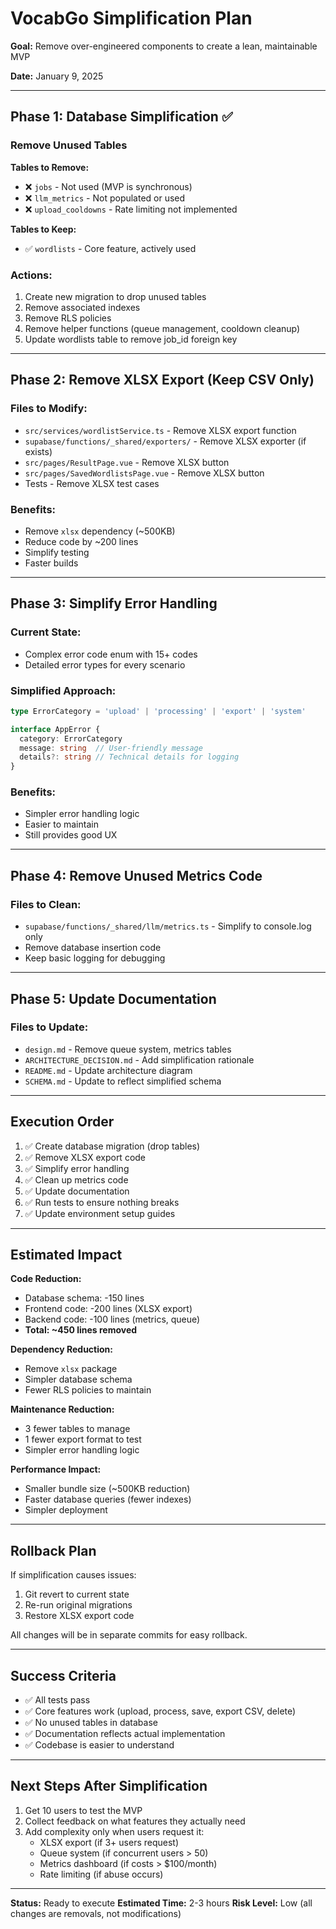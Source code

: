 # VocabGo Simplification Plan

**Goal:** Remove over-engineered components to create a lean, maintainable MVP

**Date:** January 9, 2025

---

## Phase 1: Database Simplification ✅

### Remove Unused Tables

**Tables to Remove:**
- ❌ `jobs` - Not used (MVP is synchronous)
- ❌ `llm_metrics` - Not populated or used
- ❌ `upload_cooldowns` - Rate limiting not implemented

**Tables to Keep:**
- ✅ `wordlists` - Core feature, actively used

### Actions:
1. Create new migration to drop unused tables
2. Remove associated indexes
3. Remove RLS policies
4. Remove helper functions (queue management, cooldown cleanup)
5. Update wordlists table to remove job_id foreign key

---

## Phase 2: Remove XLSX Export (Keep CSV Only)

### Files to Modify:
- `src/services/wordlistService.ts` - Remove XLSX export function
- `supabase/functions/_shared/exporters/` - Remove XLSX exporter (if exists)
- `src/pages/ResultPage.vue` - Remove XLSX button
- `src/pages/SavedWordlistsPage.vue` - Remove XLSX button
- Tests - Remove XLSX test cases

### Benefits:
- Remove `xlsx` dependency (~500KB)
- Reduce code by ~200 lines
- Simplify testing
- Faster builds

---

## Phase 3: Simplify Error Handling

### Current State:
- Complex error code enum with 15+ codes
- Detailed error types for every scenario

### Simplified Approach:
```typescript
type ErrorCategory = 'upload' | 'processing' | 'export' | 'system'

interface AppError {
  category: ErrorCategory
  message: string  // User-friendly message
  details?: string // Technical details for logging
}
```

### Benefits:
- Simpler error handling logic
- Easier to maintain
- Still provides good UX

---

## Phase 4: Remove Unused Metrics Code

### Files to Clean:
- `supabase/functions/_shared/llm/metrics.ts` - Simplify to console.log only
- Remove database insertion code
- Keep basic logging for debugging

---

## Phase 5: Update Documentation

### Files to Update:
- `design.md` - Remove queue system, metrics tables
- `ARCHITECTURE_DECISION.md` - Add simplification rationale
- `README.md` - Update architecture diagram
- `SCHEMA.md` - Update to reflect simplified schema

---

## Execution Order

1. ✅ Create database migration (drop tables)
2. ✅ Remove XLSX export code
3. ✅ Simplify error handling
4. ✅ Clean up metrics code
5. ✅ Update documentation
6. ✅ Run tests to ensure nothing breaks
7. ✅ Update environment setup guides

---

## Estimated Impact

**Code Reduction:**
- Database schema: -150 lines
- Frontend code: -200 lines (XLSX export)
- Backend code: -100 lines (metrics, queue)
- **Total: ~450 lines removed**

**Dependency Reduction:**
- Remove `xlsx` package
- Simpler database schema
- Fewer RLS policies to maintain

**Maintenance Reduction:**
- 3 fewer tables to manage
- 1 fewer export format to test
- Simpler error handling logic

**Performance Impact:**
- Smaller bundle size (~500KB reduction)
- Faster database queries (fewer indexes)
- Simpler deployment

---

## Rollback Plan

If simplification causes issues:
1. Git revert to current state
2. Re-run original migrations
3. Restore XLSX export code

All changes will be in separate commits for easy rollback.

---

## Success Criteria

- ✅ All tests pass
- ✅ Core features work (upload, process, save, export CSV, delete)
- ✅ No unused tables in database
- ✅ Documentation reflects actual implementation
- ✅ Codebase is easier to understand

---

## Next Steps After Simplification

1. Get 10 users to test the MVP
2. Collect feedback on what features they actually need
3. Add complexity only when users request it:
   - XLSX export (if 3+ users request)
   - Queue system (if concurrent users > 50)
   - Metrics dashboard (if costs > $100/month)
   - Rate limiting (if abuse occurs)

---

**Status:** Ready to execute
**Estimated Time:** 2-3 hours
**Risk Level:** Low (all changes are removals, not modifications)
